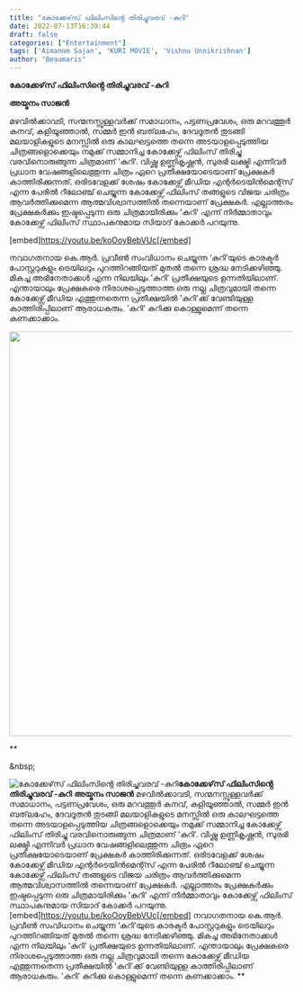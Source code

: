 ```yaml
---
title: "കോക്കേഴ്‌സ് ഫിലിംസിൻ്റെ തിരിച്ചുവരവ് -കുറി"
date: 2022-07-13T16:39:44
draft: false
categories: ["Entertainment"]
tags: ['Aimanom Sajan', 'KURI MOVIE', 'Vishnu Unnikrishnan']
author: "Beaumaris"
---
```


<strong>കോക്കേഴ്‌സ് ഫിലിംസിൻ്റെ തിരിച്ചുവരവ് -കുറി</strong>

<strong>അയ്മനം സാജൻ</strong>

മഴവിൽക്കാവടി, സന്മനസ്സുള്ളവർക്ക് സമാധാനം, പട്ടണപ്രവേശം, ഒരു മറവത്തൂർ കനവ്, കളിയൂഞ്ഞാൽ, സമ്മർ ഇൻ ബത്‌ലഹേം, ദേവദൂതൻ തുടങ്ങി മലയാളികളുടെ മനസ്സിൽ ഒരു കാലഘട്ടത്തെ തന്നെ അടയാളപ്പെടുത്തിയ ചിത്രങ്ങളൊക്കെയും നമുക്ക് സമ്മാനിച്ച കോക്കേഴ്സ് ഫിലിംസ് തിരിച്ചു വരവിനൊരുങ്ങുന്ന ചിത്രമാണ് 'കുറി'. വിഷ്ണു ഉണ്ണികൃഷ്ണൻ, സുരഭി ലക്ഷ്മി എന്നിവർ പ്രധാന വേഷങ്ങളിലെത്തുന്ന ചിത്രം ഏറെ പ്രതീക്ഷയോടെയാണ് പ്രേക്ഷകർ കാത്തിരിക്കുന്നത്. ഒരിടവേളക്ക് ശേഷം കോക്കേഴ്സ് മീഡിയ എന്റർടെയിൻമെന്റ്സ് എന്ന പേരിൽ റീലോഞ്ച് ചെയ്യുന്ന കോക്കേഴ്സ് ഫിലിംസ് തങ്ങളുടെ വിജയ ചരിത്രം ആവർത്തിക്കുമെന്ന ആത്മവിശ്വാസത്തിൽ തന്നെയാണ് പ്രേക്ഷകർ. എല്ലാത്തരം പ്രേക്ഷകർക്കും ഇഷ്ടപ്പെടുന്ന ഒരു ചിത്രമായിരിക്കും 'കുറി' എന്ന് നിർമ്മാതാവും കോക്കേഴ്സ് ഫിലിംസ് സ്ഥാപകനുമായ സിയാദ് കോക്കർ പറയുന്നു.

[embed]https://youtu.be/koOoyBebVUc[/embed]

നവാഗതനായ കെ.ആർ. പ്രവീൺ സംവിധാനം ചെയ്യുന്ന ‘കുറി’യുടെ കാരക്ടർ പോസ്റ്ററുകളും ട്രെയിലറും പുറത്തിറങ്ങിയത് മുതൽ തന്നെ ശ്രദ്ധ നേടിക്കഴിഞ്ഞു. മികച്ച അഭിനേതാക്കൾ എന്ന നിലയിലും 'കുറി' പ്രതീക്ഷയുടെ ഉന്നതിയിലാണ്. എന്തായാലും പ്രേക്ഷകരെ നിരാശപ്പെടുത്താത്ത ഒരു നല്ല ചിത്രവുമായി തന്നെ കോക്കേഴ്സ് മീഡിയ എത്തുന്നതെന്ന പ്രതീക്ഷയിൽ 'കുറി'ക്ക് വേണ്ടിയുള്ള കാത്തിരിപ്പിലാണ് ആരാധകരും. 'കുറി' കുറിക്കു കൊള്ളുമെന്ന് തന്നെ കണക്കാക്കാം.

<img class="alignnone size-full wp-image-342725" src="https://cdn.boolokam.com/articles/2022/07/92537755.webp" alt="" width="1280" height="720" />

**

&amp;nbsp;


![കോക്കേഴ്‌സ് ഫിലിംസിൻ്റെ തിരിച്ചുവരവ് -കുറി](https://cdn.boolokam.com/articles/2022/07/92537755.webp)**കോക്കേഴ്‌സ് ഫിലിംസിൻ്റെ തിരിച്ചുവരവ് -കുറി** **അയ്മനം സാജൻ** മഴവിൽക്കാവടി, സന്മനസ്സുള്ളവർക്ക് സമാധാനം, പട്ടണപ്രവേശം, ഒരു മറവത്തൂർ കനവ്, കളിയൂഞ്ഞാൽ, സമ്മർ ഇൻ ബത്‌ലഹേം, ദേവദൂതൻ തുടങ്ങി മലയാളികളുടെ മനസ്സിൽ ഒരു കാലഘട്ടത്തെ തന്നെ അടയാളപ്പെടുത്തിയ ചിത്രങ്ങളൊക്കെയും നമുക്ക് സമ്മാനിച്ച കോക്കേഴ്സ് ഫിലിംസ് തിരിച്ചു വരവിനൊരുങ്ങുന്ന ചിത്രമാണ് 'കുറി'. വിഷ്ണു ഉണ്ണികൃഷ്ണൻ, സുരഭി ലക്ഷ്മി എന്നിവർ പ്രധാന വേഷങ്ങളിലെത്തുന്ന ചിത്രം ഏറെ പ്രതീക്ഷയോടെയാണ് പ്രേക്ഷകർ കാത്തിരിക്കുന്നത്. ഒരിടവേളക്ക് ശേഷം കോക്കേഴ്സ് മീഡിയ എന്റർടെയിൻമെന്റ്സ് എന്ന പേരിൽ റീലോഞ്ച് ചെയ്യുന്ന കോക്കേഴ്സ് ഫിലിംസ് തങ്ങളുടെ വിജയ ചരിത്രം ആവർത്തിക്കുമെന്ന ആത്മവിശ്വാസത്തിൽ തന്നെയാണ് പ്രേക്ഷകർ. എല്ലാത്തരം പ്രേക്ഷകർക്കും ഇഷ്ടപ്പെടുന്ന ഒരു ചിത്രമായിരിക്കും 'കുറി' എന്ന് നിർമ്മാതാവും കോക്കേഴ്സ് ഫിലിംസ് സ്ഥാപകനുമായ സിയാദ് കോക്കർ പറയുന്നു. [embed]https://youtu.be/koOoyBebVUc[/embed] നവാഗതനായ കെ.ആർ. പ്രവീൺ സംവിധാനം ചെയ്യുന്ന ‘കുറി’യുടെ കാരക്ടർ പോസ്റ്ററുകളും ട്രെയിലറും പുറത്തിറങ്ങിയത് മുതൽ തന്നെ ശ്രദ്ധ നേടിക്കഴിഞ്ഞു. മികച്ച അഭിനേതാക്കൾ എന്ന നിലയിലും 'കുറി' പ്രതീക്ഷയുടെ ഉന്നതിയിലാണ്. എന്തായാലും പ്രേക്ഷകരെ നിരാശപ്പെടുത്താത്ത ഒരു നല്ല ചിത്രവുമായി തന്നെ കോക്കേഴ്സ് മീഡിയ എത്തുന്നതെന്ന പ്രതീക്ഷയിൽ 'കുറി'ക്ക് വേണ്ടിയുള്ള കാത്തിരിപ്പിലാണ് ആരാധകരും. 'കുറി' കുറിക്കു കൊള്ളുമെന്ന് തന്നെ കണക്കാക്കാം. ** &nbsp;
